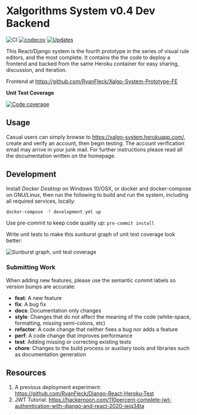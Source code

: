 # Xalgorithms System v0.4 Dev Backend

![CI](https://github.com/RyanFleck/Xalgo-System-Prototype/workflows/CI/badge.svg?branch=master)
[![codecov](https://codecov.io/gh/RyanFleck/Xalgo-System-Prototype/branch/master/graph/badge.svg)](https://codecov.io/gh/RyanFleck/Xalgo-System-Prototype)
[![Updates](https://pyup.io/repos/github/RyanFleck/Xalgo-System-Prototype/shield.svg)](https://pyup.io/repos/github/RyanFleck/Xalgo-System-Prototype/)

This React/Django system is the fourth prototype in the series of visual rule editors, and the most complete.
It contains the the code to deploy a frontend and backed from the same
Heroku container for easy sharing, discussion, and iteration.

Frontend at <https://github.com/RyanFleck/Xalgo-System-Prototype-FE>

**Unit Test Coverage**

[![Code coverage](https://codecov.io/gh/RyanFleck/Xalgo-System-Prototype/branch/master/graphs/commits.svg)](https://codecov.io/gh/RyanFleck/Xalgo-System-Prototype)

## Usage

Casual users can simply browse to <https://xalgo-system.herokuapp.com/>, create and verify an account, then begin testing. The account verification email may arrive in your junk mail. For further instructions please read all the documentation written on the homepage.

## Development

Install _Docker Desktop_ on Windows 10/OSX, or docker and docker-compose on GNU/Linux, then run the following
to build and run the system, including all required services, locally:

```sh
docker-compose -f development.yml up
```

Use pre-commit to keep code quality up: `pre-commit install`

Write unit tests to make this sunburst graph of unit test coverage look better:

![Sunburst graph, unit test coverage](https://codecov.io/gh/RyanFleck/Xalgo-System-Prototype/commit/d70d621b3ceb60d8b21fb04c3b462248e981b8cf/graphs/sunburst.svg)

### Submitting Work

When adding new features, please use the semantic commit labels so version bumps are accurate:

- **feat**: A new feature
- **fix**: A bug fix
- **docs**: Documentation only changes
- **style**: Changes that do not affect the meaning of the code (white-space, formatting, missing semi-colons, etc)
- **refactor**: A code change that neither fixes a bug nor adds a feature
- **perf**: A code change that improves performance
- **test**: Adding missing or correcting existing tests
- **chore**: Changes to the build process or auxiliary tools and libraries such as documentation generation



## Resources

1. A previous deployment experiment: <https://github.com/RyanFleck/Django-React-Heroku-Test>
1. JWT Tutorial: <https://hackernoon.com/110percent-complete-jwt-authentication-with-django-and-react-2020-iejq34ta>
